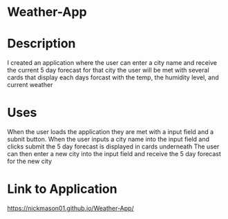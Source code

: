 # Weather-App

# Description

I created an application where the user can enter a city name and receive the  current 5 day forecast for that city
the user will be met with several cards that display each days forcast with the temp, the humidity level, and current weather

# Uses

When the user loads the application they are met with a input field and a subnit button. 
When the user inputs a city name into the input field and clicks submit the 5 day forecast is displayed in cards underneath
The user can then enter a new city into the input field and receive the 5 day forecast for the new city 

# Link to Application
https://nickmason01.github.io/Weather-App/
